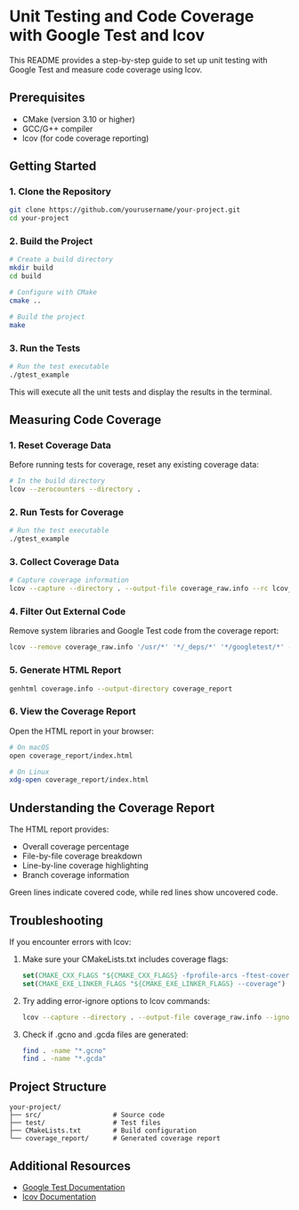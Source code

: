# Unit Testing and Code Coverage with Google Test and lcov

This README provides a step-by-step guide to set up unit testing with Google Test and measure code coverage using lcov.

## Prerequisites

- CMake (version 3.10 or higher)
- GCC/G++ compiler
- lcov (for code coverage reporting)

## Getting Started

### 1. Clone the Repository

```bash
git clone https://github.com/yourusername/your-project.git
cd your-project
```

### 2. Build the Project

```bash
# Create a build directory
mkdir build
cd build

# Configure with CMake
cmake ..

# Build the project
make
```

### 3. Run the Tests

```bash
# Run the test executable
./gtest_example
```

This will execute all the unit tests and display the results in the terminal.

## Measuring Code Coverage

### 1. Reset Coverage Data

Before running tests for coverage, reset any existing coverage data:

```bash
# In the build directory
lcov --zerocounters --directory .
```

### 2. Run Tests for Coverage

```bash
# Run the test executable
./gtest_example
```

### 3. Collect Coverage Data

```bash
# Capture coverage information
lcov --capture --directory . --output-file coverage_raw.info --rc lcov_branch_coverage=1 --ignore-errors inconsistent,unsupported
```

### 4. Filter Out External Code

Remove system libraries and Google Test code from the coverage report:

```bash
lcov --remove coverage_raw.info '/usr/*' '*/_deps/*' '*/googletest/*' -o coverage.info
```

### 5. Generate HTML Report

```bash
genhtml coverage.info --output-directory coverage_report
```

### 6. View the Coverage Report

Open the HTML report in your browser:

```bash
# On macOS
open coverage_report/index.html

# On Linux
xdg-open coverage_report/index.html
```

## Understanding the Coverage Report

The HTML report provides:

- Overall coverage percentage
- File-by-file coverage breakdown
- Line-by-line coverage highlighting
- Branch coverage information

Green lines indicate covered code, while red lines show uncovered code.

## Troubleshooting

If you encounter errors with lcov:

1. Make sure your CMakeLists.txt includes coverage flags:
   ```cmake
   set(CMAKE_CXX_FLAGS "${CMAKE_CXX_FLAGS} -fprofile-arcs -ftest-coverage")
   set(CMAKE_EXE_LINKER_FLAGS "${CMAKE_EXE_LINKER_FLAGS} --coverage")
   ```

2. Try adding error-ignore options to lcov commands:
   ```bash
   lcov --capture --directory . --output-file coverage_raw.info --ignore-errors inconsistent,unsupported
   ```

3. Check if .gcno and .gcda files are generated:
   ```bash
   find . -name "*.gcno"
   find . -name "*.gcda"
   ```

## Project Structure

```
your-project/
├── src/                  # Source code
├── test/                 # Test files
├── CMakeLists.txt        # Build configuration
└── coverage_report/      # Generated coverage report
```

## Additional Resources

- [Google Test Documentation](https://google.github.io/googletest/)
- [lcov Documentation](http://ltp.sourceforge.net/coverage/lcov.php)
